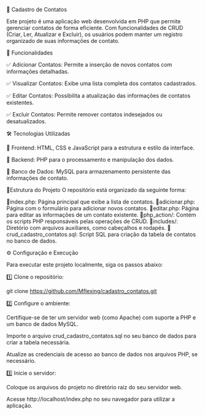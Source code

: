 📒 Cadastro de Contatos

Este projeto é uma aplicação web desenvolvida em PHP que permite gerenciar contatos de forma eficiente. Com funcionalidades de CRUD (Criar, Ler, Atualizar e Excluir), os usuários podem manter um registro organizado de suas informações de contato.

🚀 Funcionalidades

✅ Adicionar Contatos: Permite a inserção de novos contatos com informações detalhadas.

✅ Visualizar Contatos: Exibe uma lista completa dos contatos cadastrados.

✅ Editar Contatos: Possibilita a atualização das informações de contatos existentes.

✅ Excluir Contatos: Permite remover contatos indesejados ou desatualizados.

🛠 Tecnologias Utilizadas

🔹 Frontend: HTML, CSS e JavaScript para a estrutura e estilo da interface.

🔹 Backend: PHP para o processamento e manipulação dos dados.

🔹 Banco de Dados: MySQL para armazenamento persistente das informações de contato.

📂Estrutura do Projeto
O repositório está organizado da seguinte forma:

📄index.php: Página principal que exibe a lista de contatos.
📄adicionar.php: Página com o formulário para adicionar novos contatos.
📄editar.php: Página para editar as informações de um contato existente.
📁php_action/: Contém os scripts PHP responsáveis pelas operações de CRUD.
📁includes/: Diretório com arquivos auxiliares, como cabeçalhos e rodapés.
📄crud_cadastro_contatos.sql: Script SQL para criação da tabela de contatos no banco de dados.

⚙️ Configuração e Execução

Para executar este projeto localmente, siga os passos abaixo:

1️⃣ Clone o repositório:

git clone https://github.com/Mflexing/cadastro_contatos.git

2️⃣ Configure o ambiente:

Certifique-se de ter um servidor web (como Apache) com suporte a PHP e um banco de dados MySQL.

Importe o arquivo crud_cadastro_contatos.sql no seu banco de dados para criar a tabela necessária.

Atualize as credenciais de acesso ao banco de dados nos arquivos PHP, se necessário.

3️⃣ Inicie o servidor:

Coloque os arquivos do projeto no diretório raiz do seu servidor web.

Acesse http://localhost/index.php no seu navegador para utilizar a aplicação.
